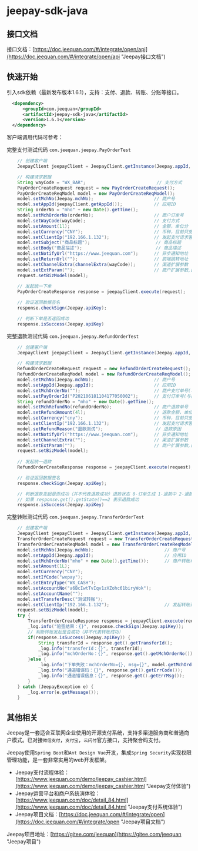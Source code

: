 # jeepay-sdk-java

## 接口文档

接口文档：[https://doc.jeequan.com/#/integrate/open/api](https://doc.jeequan.com/#/integrate/open/api "Jeepay接口文档")

## 快速开始

引入sdk依赖（最新发布版本1.6.1），支持：支付、退款、转账、分账等接口。

```xml
  <dependency>
      <groupId>com.jeequan</groupId>
      <artifactId>jeepay-sdk-java</artifactId>
      <version>1.6.1</version>
  </dependency>
```

客户端调用代码可参考：

完整支付测试代码 `com.jeequan.jeepay.PayOrderTest`

```java
    // 创建客户端
    JeepayClient jeepayClient = JeepayClient.getInstance(Jeepay.appId, Jeepay.apiKey);

    // 构建请求数据
    String wayCode = "WX_BAR";                           // 支付方式
    PayOrderCreateRequest request = new PayOrderCreateRequest();
    PayOrderCreateReqModel model = new PayOrderCreateReqModel();
    model.setMchNo(Jeepay.mchNo);                       // 商户号
    model.setAppId(jeepayClient.getAppId());            // 应用ID
    String orderNo = "mho" + new Date().getTime();
    model.setMchOrderNo(orderNo);                       // 商户订单号
    model.setWayCode(wayCode);                          // 支付方式
    model.setAmount(1l);                                // 金额，单位分
    model.setCurrency("CNY");                           // 币种，目前只支持cny
    model.setClientIp("192.166.1.132");                 // 发起支付请求客户端的IP地址
    model.setSubject("商品标题");                         // 商品标题
    model.setBody("商品描述");                            // 商品描述
    model.setNotifyUrl("https://www.jeequan.com");      // 异步通知地址
    model.setReturnUrl("");                             // 前端跳转地址
    model.setChannelExtra(channelExtra(wayCode));       // 渠道扩展参数
    model.setExtParam("");                              // 商户扩展参数,回调时原样返回
    request.setBizModel(model);
    
    // 发起统一下单
    PayOrderCreateResponse response = jeepayClient.execute(request);

    // 验证返回数据签名
    response.checkSign(Jeepay.apiKey);

    // 判断下单是否返回成功
    response.isSuccess(Jeepay.apiKey)
```

完整退款测试代码 `com.jeequan.jeepay.RefundOrderTest`

```java
    // 创建客户端
    JeepayClient jeepayClient = JeepayClient.getInstance(Jeepay.appId, Jeepay.apiKey);

    // 构建请求数据
    RefundOrderCreateRequest request = new RefundOrderCreateRequest();
    RefundOrderCreateReqModel model = new RefundOrderCreateReqModel();
    model.setMchNo(Jeepay.mchNo);                       // 商户号
    model.setAppId(Jeepay.appId);                       // 应用ID
    model.setMchOrderNo("");                            // 商户支付单号(与支付订单号二者传一)
    model.setPayOrderId("P202106181104177050002");      // 支付订单号(与商户支付单号二者传一)
    String refundOrderNo = "mho" + new Date().getTime();
    model.setMchRefundNo(refundOrderNo);                // 商户退款单号
    model.setRefundAmount(4l);                          // 退款金额，单位分
    model.setCurrency("cny");                           // 币种，目前只支持cny
    model.setClientIp("192.166.1.132");                 // 发起支付请求客户端的 IP 地址，格式为 IPV4，如: 127.0.0.1
    model.setRefundReason("退款测试");                    // 退款原因
    model.setNotifyUrl("https://www.jeequan.com");      // 异步通知地址
    model.setChannelExtra("");                          // 渠道扩展参数
    model.setExtParam("");                              // 商户扩展参数,回调时原样返回
    request.setBizModel(model);
    
    // 发起统一退款
    RefundOrderCreateResponse response = jeepayClient.execute(request);

    // 验证返回数据签名
    response.checkSign(Jeepay.apiKey);

    // 判断退款发起是否成功（并不代表退款成功）退款状态 0-订单生成 1-退款中 2-退款成功 3-退款失败 4-退款关闭
    // 如果 response.get().getState()==2 表示退款成功
    response.isSuccess(Jeepay.apiKey)
```

完整转账测试代码 `com.jeequan.jeepay.TransferOrderTest`

```java
    // 创建客户端
    JeepayClient jeepayClient = JeepayClient.getInstance(Jeepay.appId, Jeepay.apiKey);
    TransferOrderCreateRequest request = new TransferOrderCreateRequest();
    TransferOrderCreateReqModel model = new TransferOrderCreateReqModel();
    model.setMchNo(Jeepay.mchNo);                           // 商户号
    model.setAppId(Jeepay.appId);                           // 应用ID
    model.setMchOrderNo("mho" + new Date().getTime());      // 商户转账单号
    model.setAmount(1L);
    model.setCurrency("CNY");
    model.setIfCode("wxpay");
    model.setEntryType("WX_CASH");
    model.setAccountNo("a6BcIwtTvIqv1zXZohc61biryWok");
    model.setAccountName("");
    model.setTransferDesc("测试转账");
    model.setClientIp("192.166.1.132");                     // 发起转账请求客户端的IP地址
    request.setBizModel(model);
    try {
        TransferOrderCreateResponse response = jeepayClient.execute(request);
        _log.info("验签结果：{}", response.checkSign(Jeepay.apiKey));
        // 判断转账发起是否成功（并不代表转账成功）
        if(response.isSuccess(Jeepay.apiKey)) {
            String transferId = response.get().getTransferId();
            _log.info("transferId：{}", transferId);
            _log.info("mchOrderNo：{}", response.get().getMchOrderNo());
        }else {
            _log.info("下单失败：mchOrderNo={}, msg={}", model.getMchOrderNo(), response.getMsg());
            _log.info("通道错误码：{}", response.get().getErrCode());
            _log.info("通道错误信息：{}", response.get().getErrMsg());
        }
    } catch (JeepayException e) {
        _log.error(e.getMessage());
    }
```

## 其他相关

Jeepay是一套适合互联网企业使用的开源支付系统，支持多渠道服务商和普通商户模式。已对接`微信支付`，`支付宝`，`云闪付`官方接口，支持聚合码支付。

Jeepay使用`Spring Boot`和`Ant Design Vue`开发，集成`Spring Security`实现权限管理功能，是一套非常实用的web开发框架。

- Jeepay支付流程体验：[https://www.jeequan.com/demo/jeepay_cashier.html](https://www.jeequan.com/demo/jeepay_cashier.html "Jeepay支付体验")
- Jeepay运营平台和商户系统演体验：[https://www.jeequan.com/doc/detail_84.html](https://www.jeequan.com/doc/detail_84.html "Jeepay支付系统体验")
- Jeepay项目文档：[https://doc.jeequan.com/#/integrate/open](https://doc.jeequan.com/#/integrate/open "Jeepay项目文档")

Jeepay项目地址：[https://gitee.com/jeequan](https://gitee.com/jeequan "Jeepay项目")
